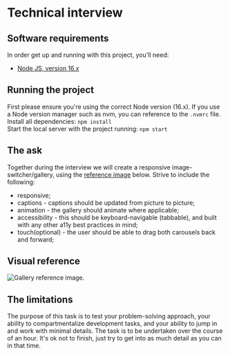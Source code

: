 # Technical interview

## Software requirements

In order get up and running with this project, you'll need:

- [Node JS, version 16.x](https://nodejs.org/en/about/previous-releases#looking-for-latest-release-of-a-version-branch)

## Running the project

First please ensure you're using the correct Node version (16.x). If you use a Node version manager such as nvm, you can reference to the `.nvmrc` file.  
Install all dependencies: `npm install`  
Start the local server with the project running: `npm start`

## The ask

Together during the interview we will create a responsive image-switcher/gallery, using the [reference image](#visual-reference) below. Strive to include the following:

- responsive;
- captions - captions should be updated from picture to picture;
- animation - the gallery should animate where applicable;
- accessibility - this should be keyboard-navigable (tabbable), and built with any other a11y best practices in mind;
- touch(optional) - the user should be able to drag both carousels back and forward;

## Visual reference

<img src="/mockup.png" alt="Gallery reference image." />

## The limitations

The purpose of this task is to test your problem-solving approach, your ability to compartmentalize development tasks, and your ability to jump in and work with minimal details. The task is to be undertaken over the course of an hour. It's ok not to finish, just try to get into as much detail as you can in that time.
